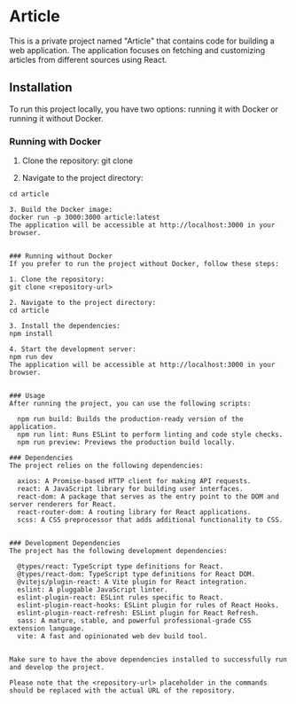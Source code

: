 # Article

This is a private project named "Article" that contains code for building a web application. The application focuses on fetching and customizing articles from different sources using React.

## Installation

To run this project locally, you have two options: running it with Docker or running it without Docker.

### Running with Docker

1. Clone the repository:
git clone <repository-url>

2. Navigate to the project directory:
  ```
 cd article

3. Build the Docker image:
docker run -p 3000:3000 article:latest
The application will be accessible at http://localhost:3000 in your browser.


### Running without Docker
If you prefer to run the project without Docker, follow these steps:

1. Clone the repository:
git clone <repository-url>

2. Navigate to the project directory:
cd article

3. Install the dependencies:
npm install

4. Start the development server:
npm run dev
The application will be accessible at http://localhost:3000 in your browser.


### Usage
After running the project, you can use the following scripts:

    npm run build: Builds the production-ready version of the application.
    npm run lint: Runs ESLint to perform linting and code style checks.
    npm run preview: Previews the production build locally.

### Dependencies
The project relies on the following dependencies:

    axios: A Promise-based HTTP client for making API requests.
    react: A JavaScript library for building user interfaces.
    react-dom: A package that serves as the entry point to the DOM and server renderers for React.
    react-router-dom: A routing library for React applications.
    scss: A CSS preprocessor that adds additional functionality to CSS.


### Development Dependencies
The project has the following development dependencies:

    @types/react: TypeScript type definitions for React.
    @types/react-dom: TypeScript type definitions for React DOM.
    @vitejs/plugin-react: A Vite plugin for React integration.
    eslint: A pluggable JavaScript linter.
    eslint-plugin-react: ESLint rules specific to React.
    eslint-plugin-react-hooks: ESLint plugin for rules of React Hooks.
    eslint-plugin-react-refresh: ESLint plugin for React Refresh.
    sass: A mature, stable, and powerful professional-grade CSS extension language.
    vite: A fast and opinionated web dev build tool.


Make sure to have the above dependencies installed to successfully run and develop the project.

Please note that the <repository-url> placeholder in the commands should be replaced with the actual URL of the repository.